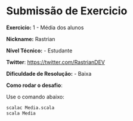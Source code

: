 # Submissão de Exercicio

**Exercicio:** 1 - Média dos alunos

**Nickname:** Rastrian

**Nível Técnico:** - Estudante

**Twitter**: https://twitter.com/RastrianDEV

**Dificuldade de Resolução:** - Baixa

**Como rodar o desafio**: 

Use o comando abaixo: 
```bash
scalac Media.scala
scala Media
```
